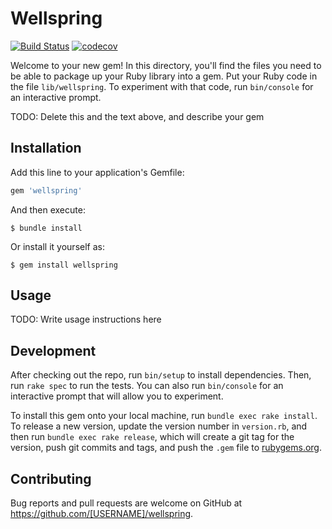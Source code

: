 # Wellspring
[![Build Status](https://travis-ci.com/dduugg/wellspring.svg?branch=master)](https://travis-ci.com/dduugg/wellspring)
[![codecov](https://codecov.io/gh/dduugg/wellspring/branch/master/graph/badge.svg)](https://codecov.io/gh/dduugg/wellspring)

Welcome to your new gem! In this directory, you'll find the files you need to be able to package up your Ruby library into a gem. Put your Ruby code in the file `lib/wellspring`. To experiment with that code, run `bin/console` for an interactive prompt.

TODO: Delete this and the text above, and describe your gem

## Installation

Add this line to your application's Gemfile:

```ruby
gem 'wellspring'
```

And then execute:

    $ bundle install

Or install it yourself as:

    $ gem install wellspring

## Usage

TODO: Write usage instructions here

## Development

After checking out the repo, run `bin/setup` to install dependencies. Then, run `rake spec` to run the tests. You can also run `bin/console` for an interactive prompt that will allow you to experiment.

To install this gem onto your local machine, run `bundle exec rake install`. To release a new version, update the version number in `version.rb`, and then run `bundle exec rake release`, which will create a git tag for the version, push git commits and tags, and push the `.gem` file to [rubygems.org](https://rubygems.org).

## Contributing

Bug reports and pull requests are welcome on GitHub at https://github.com/[USERNAME]/wellspring.

